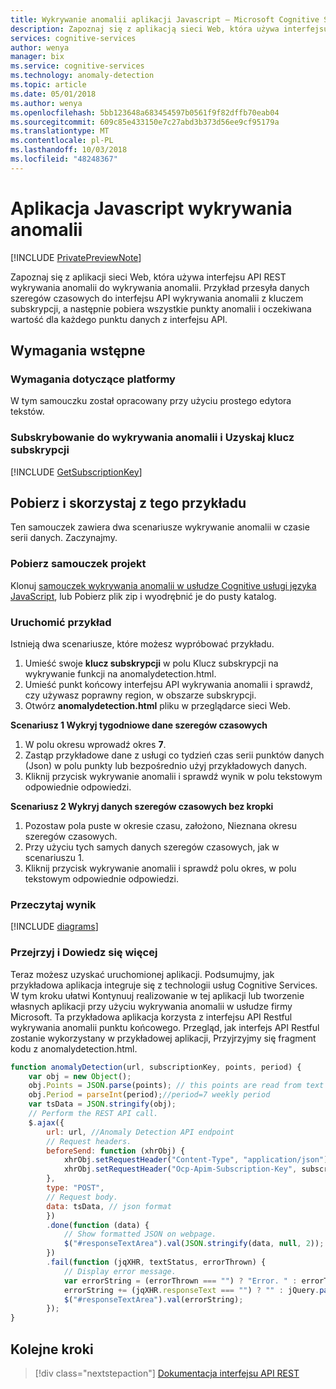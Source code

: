 ```yaml
---
title: Wykrywanie anomalii aplikacji Javascript — Microsoft Cognitive Services | Dokumentacja firmy Microsoft
description: Zapoznaj się z aplikacją sieci Web, która używa interfejsu API wykrywania anomalii w usługach Microsoft Cognitive Services. Wyślij oryginalnego punkty danych do interfejsu API i uzyskać oczekiwaną wartość i anomalii punktów.
services: cognitive-services
author: wenya
manager: bix
ms.service: cognitive-services
ms.technology: anomaly-detection
ms.topic: article
ms.date: 05/01/2018
ms.author: wenya
ms.openlocfilehash: 5bb123648a683454597b0561f9f82dffb70eab04
ms.sourcegitcommit: 609c85e433150e7c27abd3b373d56ee9cf95179a
ms.translationtype: MT
ms.contentlocale: pl-PL
ms.lasthandoff: 10/03/2018
ms.locfileid: "48248367"
---
```

# <a name="anomaly-detection-javascript-application"></a>Aplikacja Javascript wykrywania anomalii

[!INCLUDE [PrivatePreviewNote](../../../../../includes/cognitive-services-anomaly-finder-private-preview-note.md)]

Zapoznaj się z aplikacji sieci Web, która używa interfejsu API REST wykrywania anomalii do wykrywania anomalii. Przykład przesyła danych szeregów czasowych do interfejsu API wykrywania anomalii z kluczem subskrypcji, a następnie pobiera wszystkie punkty anomalii i oczekiwana wartość dla każdego punktu danych z interfejsu API.

## <a name="prerequisites"></a>Wymagania wstępne

### <a name="platform-requirements"></a>Wymagania dotyczące platformy

W tym samouczku został opracowany przy użyciu prostego edytora tekstów.

### <a name="subscribe-to-anomaly-detection-and-get-a-subscription-key"></a>Subskrybowanie do wykrywania anomalii i Uzyskaj klucz subskrypcji 

[!INCLUDE [GetSubscriptionKey](../includes/get-subscription-key.md)]

## <a name="get-and-use-the-example"></a>Pobierz i skorzystaj z tego przykładu

Ten samouczek zawiera dwa scenariusze wykrywanie anomalii w czasie serii danych. Zaczynajmy.

<a name="Step1"></a> 
### <a name="download-the-tutorial-project"></a>Pobierz samouczek projekt

Klonuj [samouczek wykrywania anomalii w usłudze Cognitive usługi języka JavaScript](https://github.com/MicrosoftAnomalyDetection/javascript-sample), lub Pobierz plik zip i wyodrębnić je do pusty katalog.

<a name="Step2"></a>
### <a name="run-the-example"></a>Uruchomić przykład

Istnieją dwa scenariusze, które możesz wypróbować przykładu.
1. Umieść swoje **klucz subskrypcji** w polu Klucz subskrypcji na wykrywanie funkcji na anomalydetection.html.
2. Umieść punkt końcowy interfejsu API wykrywania anomalii i sprawdź, czy używasz poprawny region, w obszarze subskrypcji.
3. Otwórz **anomalydetection.html** pliku w przeglądarce sieci Web.

**Scenariusz 1 Wykryj tygodniowe dane szeregów czasowych**
1. W polu okresu wprowadź okres **7**. 
2. Zastąp przykładowe dane z usługi co tydzień czas serii punktów danych (Json) w polu punkty lub bezpośrednio użyj przykładowych danych.
3. Kliknij przycisk wykrywanie anomalii i sprawdź wynik w polu tekstowym odpowiednie odpowiedzi.

**Scenariusz 2 Wykryj danych szeregów czasowych bez kropki**
1. Pozostaw pola puste w okresie czasu, założono, Nieznana okresu szeregów czasowych.
2. Przy użyciu tych samych danych szeregów czasowych, jak w scenariuszu 1.
3. Kliknij przycisk wykrywanie anomalii i sprawdź polu okres, w polu tekstowym odpowiednie odpowiedzi.

<a name="Step3"></a>
### <a name="read-the-result"></a>Przeczytaj wynik

[!INCLUDE [diagrams](../includes/diagrams.md)]

<a name="Review"></a>
### <a name="review-and-learn"></a>Przejrzyj i Dowiedz się więcej

Teraz możesz uzyskać uruchomionej aplikacji. Podsumujmy, jak przykładowa aplikacja integruje się z technologii usług Cognitive Services. W tym kroku ułatwi Kontynuuj realizowanie w tej aplikacji lub tworzenie własnych aplikacji przy użyciu wykrywania anomalii w usłudze firmy Microsoft.
Ta przykładowa aplikacja korzysta z interfejsu API Restful wykrywania anomalii punktu końcowego.
Przegląd, jak interfejs API Restful zostanie wykorzystany w przykładowej aplikacji, Przyjrzyjmy się fragment kodu z anomalydetection.html.
```JavaScript
function anomalyDetection(url, subscriptionKey, points, period) {
    var obj = new Object();
    obj.Points = JSON.parse(points); // this points are read from text box.
    obj.Period = parseInt(period);//period=7 weekly period
    var tsData = JSON.stringify(obj);
    // Perform the REST API call.
    $.ajax({
        url: url, //Anomaly Detection API endpoint
        // Request headers.
        beforeSend: function (xhrObj) {
            xhrObj.setRequestHeader("Content-Type", "application/json");
            xhrObj.setRequestHeader("Ocp-Apim-Subscription-Key", subscriptionKey); // Replace your subscription key
        },
        type: "POST",
        // Request body.
        data: tsData, // json format
        })
        .done(function (data) {
            // Show formatted JSON on webpage.
            $("#responseTextArea").val(JSON.stringify(data, null, 2));
        })
        .fail(function (jqXHR, textStatus, errorThrown) {
            // Display error message.
            var errorString = (errorThrown === "") ? "Error. " : errorThrown + " (" + jqXHR.status + "): ";
            errorString += (jqXHR.responseText === "") ? "" : jQuery.parseJSON(jqXHR.responseText).message;
            $("#responseTextArea").val(errorString);           
        });
}

```

## <a name="next-steps"></a>Kolejne kroki

> [!div class="nextstepaction"]
> [Dokumentacja interfejsu API REST](https://dev.labs.cognitive.microsoft.com/docs/services/anomaly-detection/operations/post-anomalydetection)
